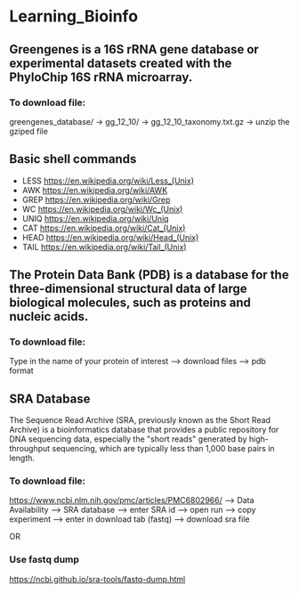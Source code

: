 # Learning_Bioinfo

## Greengenes is a 16S rRNA gene database or experimental datasets created with the PhyloChip 16S rRNA microarray.

### To download file:

greengenes_database/ -> gg_12_10/ -> gg_12_10_taxonomy.txt.gz -> unzip the gziped file

## Basic shell commands
* LESS
https://en.wikipedia.org/wiki/Less_(Unix)
* AWK
https://en.wikipedia.org/wiki/AWK
* GREP
https://en.wikipedia.org/wiki/Grep
* WC
https://en.wikipedia.org/wiki/Wc_(Unix)
* UNIQ
https://en.wikipedia.org/wiki/Uniq
* CAT
https://en.wikipedia.org/wiki/Cat_(Unix)
* HEAD
https://en.wikipedia.org/wiki/Head_(Unix)
* TAIL
https://en.wikipedia.org/wiki/Tail_(Unix)

## The Protein Data Bank (PDB) is a database for the three-dimensional structural data of large biological molecules, such as proteins and nucleic acids.

### To download file:

Type in the name of your protein of interest --> download files --> pdb format

## SRA Database

The Sequence Read Archive (SRA, previously known as the Short Read Archive) is a bioinformatics database that provides a public repository for DNA sequencing data, especially the "short reads" generated by high-throughput sequencing, which are typically less than 1,000 base pairs in length.

### To download file:

https://www.ncbi.nlm.nih.gov/pmc/articles/PMC6802966/ --> Data Availability --> SRA database --> enter SRA id --> open run --> copy experiment --> enter in download tab (fastq) --> download sra file

OR 

### Use fastq dump 

https://ncbi.github.io/sra-tools/fastq-dump.html

